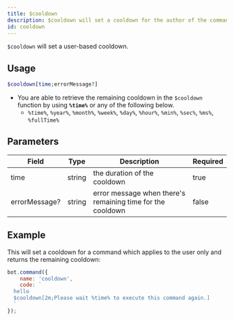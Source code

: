 ```yaml
---
title: $cooldown
description: $cooldown will set a cooldown for the author of the command after being used.
id: cooldown
---
```


`$cooldown` will set a user-based cooldown.

## Usage

```php
$cooldown[time;errorMessage?]
```

* You are able to retrieve the remaining cooldown in the `$cooldown` function by using **`%time%`** or any of the following below.
  * `%time%`, `%year%`, `%month%`, `%week%`, `%day%`, `%hour%`, `%min%`, `%sec%`, `%ms%`, `%fullTime%`

## Parameters

| Field         | Type   | Description                                                | Required |
|---------------|--------|------------------------------------------------------------|----------|
| time          | string | the duration of the cooldown                               | true     |
| errorMessage? | string | error message when there's remaining time for the cooldown | false    |

## Example

This will set a cooldown for a command which applies to the user only and returns the remaining cooldown:

```javascript
bot.command({
    name: 'cooldown',
    code: `
  hello
  $cooldown[2m;Please wait %time% to execute this command again.]
  `
});
```

